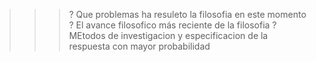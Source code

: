 >>>? Que problemas ha resuleto la filosofia en este momento
>>>? El avance filosofico más reciente de la filosofia
>>>? MEtodos de investigacion y especificacion de la respuesta con mayor probabilidad
